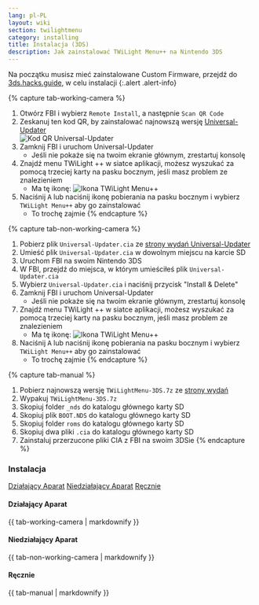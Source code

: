 ```yaml
---
lang: pl-PL
layout: wiki
section: twilightmenu
category: installing
title: Instalacja (3DS)
description: Jak zainstalować TWiLight Menu++ na Nintendo 3DS
---
```


Na początku musisz mieć zainstalowane Custom Firmware, przejdź do [3ds.hacks.guide](https://3ds.hacks.guide/pl_PL/), w celu instalacji
{:.alert .alert-info}

{% capture tab-working-camera %}
1. Otwórz FBI i wybierz `Remote Install`, a następnie `Scan QR Code`
1. Zeskanuj ten kod QR, by zainstalować najnowszą wersję [Universal-Updater](https://github.com/Universal-Team/Universal-Updater)<br> ![Kod QR Universal-Updater](https://db.universal-team.net/assets/images/qr/universal-updater.cia.png)
1. Zamknij FBI i uruchom Universal-Updater
   - Jeśli nie pokaże się na twoim ekranie głównym, zrestartuj konsolę
1. Znajdź menu TWiLight ++ w siatce aplikacji, możesz wyszukać za pomocą trzeciej karty na pasku bocznym, jeśli masz problem ze znalezieniem
   - Ma tę ikonę: ![Ikona TWiLight Menu++](https://raw.githubusercontent.com/DS-Homebrew/TWiLightMenu/master/booter/icon.bmp)
1. Naciśnij <kbd class="face">A</kbd> lub naciśnij ikonę pobierania na pasku bocznym i wybierz `TWiLight Menu++` aby go zainstalować
   - To trochę zajmie
{% endcapture %}

{% capture tab-non-working-camera %}
1. Pobierz plik `Universal-Updater.cia` ze [strony wydań Universal-Updater](https://github.com/Universal-Team/Universal-Updater/releases)
1. Umieść plik `Universal-Updater.cia` w dowolnym miejscu na karcie SD
1. Uruchom FBI na swoim Nintendo 3DS
1. W FBI, przejdź do miejsca, w którym umieściłeś plik `Universal-Updater.cia`
1. Wybierz `Universal-Updater.cia` i naciśnij przycisk "Install & Delete"
1. Zamknij FBI i uruchom Universal-Updater
   - Jeśli nie pokaże się na twoim ekranie głównym, zrestartuj konsolę
1. Znajdź menu TWiLight ++ w siatce aplikacji, możesz wyszukać za pomocą trzeciej karty na pasku bocznym, jeśli masz problem ze znalezieniem
   - Ma tę ikonę: ![Ikona TWiLight Menu++](https://raw.githubusercontent.com/DS-Homebrew/TWiLightMenu/master/booter/icon.bmp)
1. Naciśnij <kbd class="face">A</kbd> lub naciśnij ikonę pobierania na pasku bocznym i wybierz `TWiLight Menu++` aby go zainstalować
   - To trochę zajmie
{% endcapture %}

{% capture tab-manual %}
1. Pobierz najnowszą wersję `TWiLightMenu-3DS.7z` ze [strony wydań](https://github.com/DS-Homebrew/TWiLightMenu/releases)
1. Wypakuj `TWiLightMenu-3DS.7z`
1. Skopiuj folder `_nds` do katalogu głównego karty SD
1. Skopiuj plik `BOOT.NDS` do katalogu głównego karty SD
1. Skopiuj folder `roms` do katalogu głównego karty SD
1. Skopiuj dwa pliki `.cia` do katalogu głównego karty SD
1. Zainstaluj przerzucone pliki CIA z FBI na swoim 3DSie
{% endcapture %}

### Instalacja

<div class="tab-container">
   <div class="pb-3">
      <a class="tab-link btn btn-outline-secondary tab-default" href="#tab-working-camera" onclick="openTab(event, event.currentTarget)" data-tab-name="working-camera">Działający Aparat</a>
      <a class="tab-link btn btn-outline-secondary" href="#tab-non-working-camera" onclick="openTab(event, event.currentTarget)" data-tab-name="non-working-camera">Niedziałający Aparat</a>
      <a class="tab-link btn btn-outline-secondary" href="#tab-manual" onclick="openTab(event, event.currentTarget)" data-tab-name="manual">Ręcznie</a>
   </div>
   <div id="tab-working-camera">
      <noscript><h4>Działający Aparat</h4></noscript>
      {{ tab-working-camera | markdownify }}
   </div>
   <div id="tab-non-working-camera">
      <noscript><h4>Niedziałający Aparat</h4></noscript>
      {{ tab-non-working-camera | markdownify }}
   </div>
   <div id="tab-manual">
      <noscript><h4>Ręcznie</h4></noscript>
      {{ tab-manual | markdownify }}
   </div>
</div>
